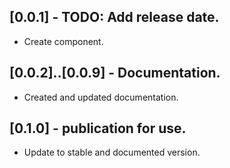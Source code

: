 ## [0.0.1] - TODO: Add release date.

* Create component.

## [0.0.2]..[0.0.9] - Documentation.

* Created and updated documentation.

## [0.1.0] - publication for use.

* Update to stable and documented version.
